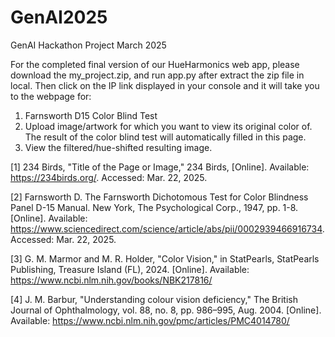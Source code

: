 # GenAI2025
GenAI Hackathon Project March 2025

For the completed final version of our HueHarmonics web app, please download the my_project.zip, and run app.py after extract the zip file in local. Then click on the IP link displayed in your console and it will take you to the webpage for:
1. Farnsworth D15 Color Blind Test
2. Upload image/artwork for which you want to view its original color of. The result of the color blind test will automatically filled in this page.
3. View the filtered/hue-shifted resulting image.

[1] 234 Birds, "Title of the Page or Image," 234 Birds, [Online]. Available: https://234birds.org/. Accessed: Mar. 22, 2025.

[2] Farnsworth D. The Farnsworth Dichotomous Test for Color Blindness Panel D-15 Manual. New York, The Psychological Corp., 1947, pp. 1-8. [Online]. 
    Available: https://www.sciencedirect.com/science/article/abs/pii/0002939466916734. Accessed: Mar. 22, 2025.

[3] G. M. Marmor and M. R. Holder, "Color Vision," in StatPearls, StatPearls Publishing, Treasure Island (FL), 2024. [Online]. Available: 
    https://www.ncbi.nlm.nih.gov/books/NBK217816/

[4] J. M. Barbur, "Understanding colour vision deficiency," The British Journal of Ophthalmology, vol. 88, no. 8, pp. 986–995, Aug. 2004. [Online]. 
    Available: https://www.ncbi.nlm.nih.gov/pmc/articles/PMC4014780/
